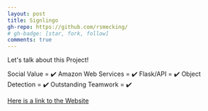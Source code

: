```yaml
---
layout: post
title: Signlingo
gh-repo: https://github.com/rsmecking/
# gh-badge: [star, fork, follow]
comments: true
---
```

Let's talk about this Project! 

Social Value = ✔️
Amazon Web Services = ✔️
Flask/API = ✔️
Object Detection = ✔️
Outstanding Teamwork = ✔️

[Here is a link to the Website](https://www.thesignlingo.com/)
